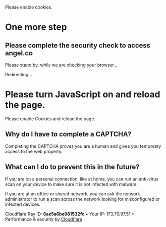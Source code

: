 Please enable cookies.

# One more step

## <span data-translate="complete_sec_check">Please complete the security check to access</span> angel.co

Please stand by, while we are checking your browser...

Redirecting...

# Please turn JavaScript on and reload the page.

Please enable Cookies and reload the page.

<span class="cf-no-screenshot"></span>

## Why do I have to complete a CAPTCHA?

Completing the CAPTCHA proves you are a human and gives you temporary access to the web property.

## What can I do to prevent this in the future?

If you are on a personal connection, like at home, you can run an anti-virus scan on your device to make sure it is not infected with malware.

If you are at an office or shared network, you can ask the network administrator to run a scan across the network looking for misconfigured or infected devices.

<span class="cf-footer-item sm:block sm:mb-1">Cloudflare Ray ID: **6ae5a6be981532fc**</span> <span class="cf-footer-separator sm:hidden">•</span> <span class="cf-footer-item sm:block sm:mb-1">Your IP: 173.70.97.51</span> <span class="cf-footer-separator sm:hidden">•</span> <span class="cf-footer-item sm:block sm:mb-1">Performance & security by <a href="https://www.cloudflare.com/5xx-error-landing" id="brand_link">Cloudflare</a></span>
